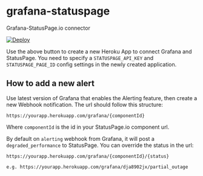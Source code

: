 # grafana-statuspage
Grafana-StatusPage.io connector

[![Deploy](https://www.herokucdn.com/deploy/button.svg)](https://heroku.com/deploy?template=https://github.com/PolymathNetwork/grafana-statuspage)

Use the above button to create a new Heroku App to connect Grafana and StatusPage. You need to specify a `STATUSPAGE_API_KEY` and `STATUSPAGE_PAGE_ID` config settings in the newly created application.

## How to add a new alert

Use latest version of Grafana that enables the Alerting feature, then create a new Webhook notification. The url should follow this structure:

    https://yourapp.herokuapp.com/grafana/{componentId}

Where `componentId` is the id in your StatusPage.io component url.

By default on `alerting` webhook from Grafana, it will post a `degraded_performance` to StatusPage. You can override the status in the url:

    https://yourapp.herokuapp.com/grafana/{componentId}/{status}

    e.g. https://yourapp.herokuapp.com/grafana/dja8902jx/partial_outage
